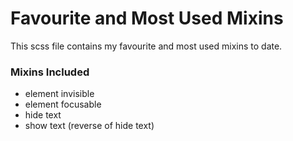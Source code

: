 # Favourite and Most Used Mixins

This scss file contains my favourite and most used mixins to date.

### Mixins Included
- element invisible
- element focusable
- hide text
- show text (reverse of hide text) 
